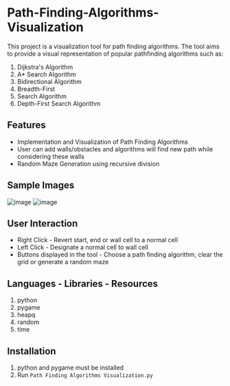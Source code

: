 # Path-Finding-Algorithms-Visualization
This project is a visualization tool for path finding algorithms.
The tool aims to provide a visual representation of popular pathfinding algorithms such as:
1. Dijkstra's Algorithm
2. A* Search Algorithm
3. Bidirectional Algorithm
4. Breadth-First
5. Search Algorithm
6. Depth-First Search Algorithm

## Features
- Implementation and Visualization of Path Finding Algorithms
- User can add walls/obstacles and algorithms will find new path while considering these walls 
- Random Maze Generation using recursive division

## Sample Images
![image](https://github.com/Kartikay-Sharma/Path-Finding-Algorithms-Visualization/assets/68898571/09e02772-1bb4-4336-b960-f583444a9a96)
![image](https://github.com/Kartikay-Sharma/Path-Finding-Algorithms-Visualization/assets/68898571/8a97220d-d569-44cc-8a96-41df2666e174)

## User Interaction
- Right Click - Revert start, end or wall cell to a normal cell
- Left Click - Designate a normal cell to wall cell
- Buttons displayed in the tool - Choose a path finding algorithm, clear the grid or generate a random maze

## Languages - Libraries - Resources
1. python
2. pygame
3. heapq
4. random
5. time

## Installation
1. python and pygame must be installed
2. Run `Path Finding Algorithms Visualization.py`
